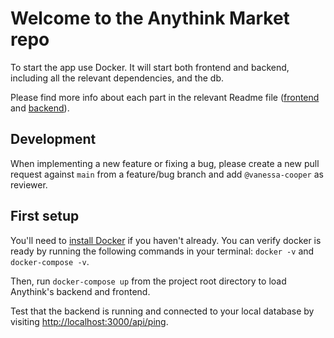 # Welcome to the Anythink Market repo

To start the app use Docker. It will start both frontend and backend, including all the relevant dependencies, and the db.

Please find more info about each part in the relevant Readme file ([frontend](frontend/readme.md) and [backend](backend/README.md)).

## Development

When implementing a new feature or fixing a bug, please create a new pull request against `main` from a feature/bug branch and add `@vanessa-cooper` as reviewer.

## First setup

You'll need to [install Docker](https://docs.docker.com/get-docker/) if you haven't already. You can verify docker is ready by running the following commands in your terminal: `docker -v` and `docker-compose -v`.

Then, run `docker-compose up` from the project root directory to load Anythink's backend and frontend.

Test that the backend is running and connected to your local database by visiting [http://localhost:3000/api/ping](http://localhost:3000/api/ping).
